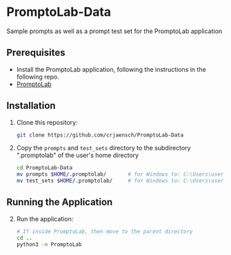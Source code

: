 # PromptoLab-Data
Sample prompts as well as a prompt test set for the PromptoLab application

## Prerequisites

- Install the PromptoLab application, following the instructions in the following repo.
- [PromptoLab](https://github.com/crjaensch/PromptoLab)

## Installation

1. Clone this repository:
   ```bash
   git clone https://github.com/crjaensch/PromptoLab-Data
   ```

2. Copy the `prompts` and `test_sets` directory to the subdirectory ".promptolab" of the user's home directory
   ```bash
   cd PromptoLab-Data
   mv prompts $HOME/.promptolab/       # for Windows to: C:\Users\username\.promptolab
   mv test_sets $HOME/.promptolab/     # for Windows to: C:\Users\username\.promptolab
   ```
## Running the Application

2. Run the application:
   ```bash
   # If inside PromptoLab, then move to the parent directory
   cd ..
   python3 -m PromptoLab
